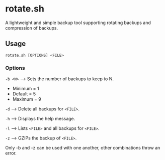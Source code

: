 # rotate.sh
A lightweight and simple backup tool supporting rotating backups and compression of backups.

## Usage

`rotate.sh [OPTIONS] <FILE>`

### Options

`-b <N>` --> Sets the number of backups to keep to N.
- Minimum = 1 
- Default = 5 
- Maximum = 9

`-d` --> Delete all backups for `<FILE>`.

`-h` --> Displays the help message.
	
`-l` --> Lists `<FILE>` and all backups for `<FILE>`.

`-z` --> GZIPs the backup of `<FILE>`.

Only -b and -z can be used with one another, other combinations throw an error.